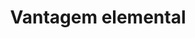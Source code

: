 ---
title: Vantagem elemental
tags:
  - v1
aliases:
  - Vantagem elemental
created_at: 2024-07-12T16:00:10-03:00
updated_at: 2024-08-05T12:48:20-03:00
---